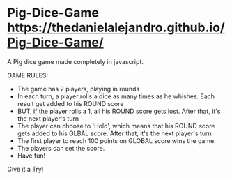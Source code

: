 # Pig-Dice-Game https://thedanielalejandro.github.io/Pig-Dice-Game/
A Pig dice game made completely in javascript.
 
 GAME RULES:

- The game has 2 players, playing in rounds
- In each turn, a player rolls a dice as many times as he whishes. Each result get added to his ROUND score
- BUT, if the player rolls a 1, all his ROUND score gets lost. After that, it's the next player's turn
- The player can choose to 'Hold', which means that his ROUND score gets added to his GLBAL score. After that, it's the next player's turn
- The first player to reach 100 points on GLOBAL score wins the game.
- The players can set the score.
- Have fun!

Give it a Try! 
